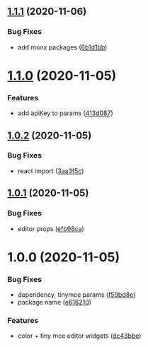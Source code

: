 ## [1.1.1](https://github.com/monx-dev/netlifycms-widgets/compare/v1.1.0...v1.1.1) (2020-11-06)


### Bug Fixes

* add monx packages ([6b1d1bb](https://github.com/monx-dev/netlifycms-widgets/commit/6b1d1bb785d5d76cbdc25a70784e1c6fd74ae67e))

# [1.1.0](https://github.com/monx-dev/netlifycms-widgets/compare/v1.0.2...v1.1.0) (2020-11-05)


### Features

* add apiKey to params ([413d087](https://github.com/monx-dev/netlifycms-widgets/commit/413d087be67121e9e65f60422f1f75cfd44470ce))

## [1.0.2](https://github.com/monx-dev/netlifycms-widgets/compare/v1.0.1...v1.0.2) (2020-11-05)


### Bug Fixes

* react import ([3aa3f5c](https://github.com/monx-dev/netlifycms-widgets/commit/3aa3f5cfd57803074a2e4c92da4c2d8c16c97192))

## [1.0.1](https://github.com/monx-dev/netlifycms-widgets/compare/v1.0.0...v1.0.1) (2020-11-05)


### Bug Fixes

* editor props ([efb98ca](https://github.com/monx-dev/netlifycms-widgets/commit/efb98ca304487b681b82526fd2c6d36b32160125))

# 1.0.0 (2020-11-05)


### Bug Fixes

* dependency, tinymce params ([f59bd8e](https://github.com/monx-dev/netlifycms-widgets/commit/f59bd8e5658058e1fa6b32117b3c34f0ea82d566))
* package name ([e616210](https://github.com/monx-dev/netlifycms-widgets/commit/e6162107ad5c8891fb8e27536ae6736f651614ab))


### Features

* color + tiny mce editor widgets ([dc43bbe](https://github.com/monx-dev/netlifycms-widgets/commit/dc43bbe45518f425c45c97ad3e87c2661e88d366))
